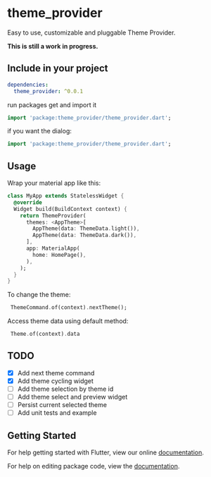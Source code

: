 # theme_provider

Easy to use, customizable and pluggable Theme Provider. 

**This is still a work in progress.**

## Include in your project

```yaml
dependencies:
  theme_provider: ^0.0.1
```
run packages get and import it
```dart
import 'package:theme_provider/theme_provider.dart';
```
if you want the dialog:
```dart
import 'package:theme_provider/theme_provider.dart';
```

## Usage
Wrap your material app like this:
```dart
class MyApp extends StatelessWidget {
  @override
  Widget build(BuildContext context) {
    return ThemeProvider(
      themes: <AppTheme>[
        AppTheme(data: ThemeData.light()),
        AppTheme(data: ThemeData.dark()),
      ],
      app: MaterialApp(
        home: HomePage(),
      ),
    );
  }
}

```

To change the theme:
```dart
 ThemeCommand.of(context).nextTheme();
```

Access theme data using default method:

```dart
 Theme.of(context).data
```

## TODO

- [x] Add next theme command
- [x] Add theme cycling widget
- [ ] Add theme selection by theme id
- [ ] Add theme select and preview widget
- [ ] Persist current selected theme
- [ ] Add unit tests and example

## Getting Started

For help getting started with Flutter, view our online [documentation](https://flutter.io/).

For help on editing package code, view the [documentation](https://flutter.io/developing-packages/).
